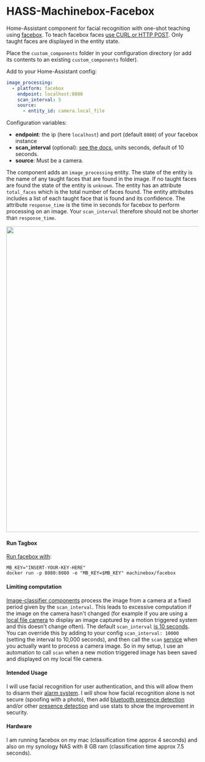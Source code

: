# HASS-Machinebox-Facebox
Home-Assistant component for facial recognition with one-shot teaching using [facebox](https://machineboxio.com/docs/facebox/teaching-facebox). To teach facebox faces [use CURL or HTTP POST](https://machineboxio.com/docs/facebox/teaching-facebox#teach-paul-mccartney). Only taught faces are displayed in the entity state.

Place the `custom_components` folder in your configuration directory (or add its contents to an existing `custom_components` folder).

Add to your Home-Assistant config:

```yaml
image_processing:
  - platform: facebox
    endpoint: localhost:8080
    scan_interval: 5
    source:
      - entity_id: camera.local_file
```
Configuration variables:
- **endpoint**: the ip (here `localhost`) and port (default `8080`) of your facebox instance
- **scan_interval** (optional): [see the docs](https://www.home-assistant.io/docs/configuration/platform_options/#scan-interval), units seconds, default of 10 seconds.
- **source**: Must be a camera.

The component adds an `image_processing` entity. The state of the entity is the name of any taught faces that are found in the image. If no taught faces are found the state of the entity is `unknown`. The entity has an attribute `total_faces` which is the total number of faces found. The entity attributes includes a list of each taught  face that is found and its confidence. The attribute `response_time` is the time in seconds for facebox to perform processing on an image. Your `scan_interval` therefore should not be shorter than `response_time`.

<p align="center">
<img src="https://github.com/robmarkcole/HASS-Machinebox-Facebox/blob/master/usage.png" width="800">
</p>

#### Run Tagbox
[Run facebox with](https://machineboxio.com/docs/facebox/teaching-facebox):
```
MB_KEY="INSERT-YOUR-KEY-HERE"
docker run -p 8080:8080 -e "MB_KEY=$MB_KEY" machinebox/facebox
```

#### Limiting computation
[Image-classifier components](https://www.home-assistant.io/components/image_processing/) process the image from a camera at a fixed period given by the `scan_interval`. This leads to excessive computation if the image on the camera hasn't changed (for example if you are using a [local file camera](https://www.home-assistant.io/components/camera.local_file/) to display an image captured by a motion triggered system and this doesn't change often). The default `scan_interval` [is 10 seconds](https://github.com/home-assistant/home-assistant/blob/98e4d514a5130b747112cc0788fc2ef1d8e687c9/homeassistant/components/image_processing/__init__.py#L27). You can override this by adding to your config `scan_interval: 10000` (setting the interval to 10,000 seconds), and then call the `scan` [service](https://github.com/home-assistant/home-assistant/blob/98e4d514a5130b747112cc0788fc2ef1d8e687c9/homeassistant/components/image_processing/__init__.py#L62) when you actually want to process a camera image. So in my setup, I use an automation to call `scan` when a new motion triggered image has been saved and displayed on my local file camera.

#### Intended Usage
I will use facial recognition for user authentication, and this will allow them to disarm their [alarm system]( https://www.hackster.io/colinodell/diy-alarm-control-panel-for-home-assistant-ac1813). I will show how facial recognition alone is not secure (spoofing with a photo), then add [bluetooth presence detection](https://www.hackster.io/vpetersson/sonar-wireless-foot-traffic-information-for-retail-b17cc1) and/or other [presence detection](https://www.home-assistant.io/components/#presence-detection) and use stats to show the improvement in security.

#### Hardware
I am running facebox on my mac (classification time approx 4 seconds) and also on my synology NAS with 8 GB ram (classification time approx 7.5 seconds).
